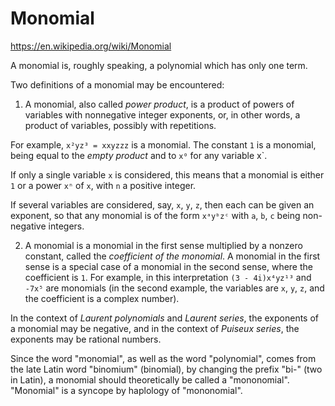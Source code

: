 # Monomial

https://en.wikipedia.org/wiki/Monomial

A monomial is, roughly speaking, a polynomial which has only one term.

Two definitions of a monomial may be encountered:

1. A monomial, also called *power product*, is a product of powers of variables with nonnegative integer exponents, or, in other words, a product of variables, possibly with repetitions.

For example, `x²yz³ = xxyzzz` is a monomial. The constant `1` is a monomial, being equal to the *empty product* and to `x⁰` for any variable x`.

If only a single variable `x` is considered, this means that a monomial is either `1` or a power `xⁿ` of `x`, with `n` a positive integer.

If several variables are considered, say, `x`, `y`, `z`, then each can be given an exponent, so that any monomial is of the form `xᵃyᵇzᶜ` with `a`, `b`, `c` being non-negative integers.

2. A monomial is a monomial in the first sense multiplied by a nonzero constant, called the *coefficient of the monomial*. A monomial in the first sense is a special case of a monomial in the second sense, where the coefficient is `1`. For example, in this interpretation `(3 - 4i)x⁴yz¹³` and `-7x⁵` are monomials (in the second example, the variables are `x`, `y`, `z`, and the coefficient is a complex number).


In the context of *Laurent polynomials* and *Laurent series*, the exponents of a monomial may be negative, and in the context of *Puiseux series*, the exponents may be rational numbers.

Since the word "monomial", as well as the word "polynomial", comes from the late Latin word "binomium" (binomial), by changing the prefix "bi-" (two in Latin), a monomial should theoretically be called a "mononomial". "Monomial" is a syncope by haplology of "mononomial".
